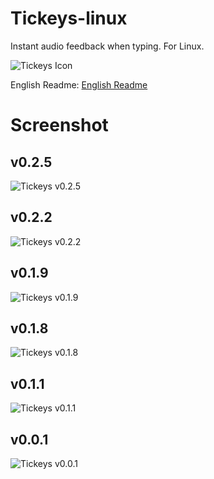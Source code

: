 # Tickeys-linux

Instant audio feedback when typing. For Linux.

![Tickeys Icon](http://img.blog.csdn.net/20150802103616846)

English Readme: [English Readme](README_en_US.md)

# Screenshot

## v0.2.5
![Tickeys v0.2.5](screenshot/tickeys_v0.2.5.png)

## v0.2.2
![Tickeys v0.2.2](screenshot/tickeys_v0.2.2.png)

## v0.1.9
![Tickeys v0.1.9](screenshot/tickeys_v0.1.9.png)

## v0.1.8
![Tickeys v0.1.8](screenshots/tickeys_v0.1.8.png)

## v0.1.1
![Tickeys v0.1.1](screenshots/tickeys_v0.1.1.png)

## v0.0.1
![Tickeys v0.0.1](screenshot/tickeys_v0.0.1.png)
